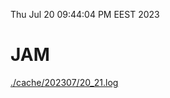 Thu Jul 20 09:44:04 PM EEST 2023
# JAM
<a href='./cache/202307/20_21.log'>./cache/202307/20_21.log</a>
